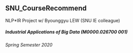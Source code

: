 ## SNU_CourseRecommend
NLP*IR Project w/ Byounggyu LEW (SNU IE colleague)
##### Industrial Applications of Big Data (M0000.026700 001)
###### Spring Semester 2020 
